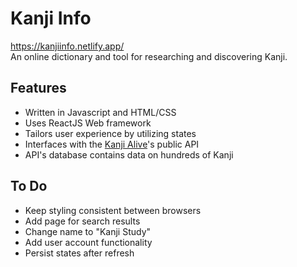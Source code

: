 # Kanji Info
https://kanjiinfo.netlify.app/
\
An online dictionary and tool for researching and discovering Kanji.

## Features
* Written in Javascript and HTML/CSS
* Uses ReactJS Web framework
* Tailors user experience by utilizing states
* Interfaces with the [Kanji Alive](https://kanjialive.com/)'s public API
* API's database contains data on hundreds of Kanji

## To Do
* Keep styling consistent between browsers
* Add page for search results
* Change name to "Kanji Study"
* Add user account functionality
* Persist states after refresh
